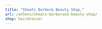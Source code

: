 ```yaml
---
title: "Sheats Barber& Beauty Shop,"
url: /athens/sheats-barberand-beauty-shop/
shop: hairdresser
---
```

